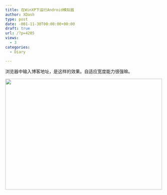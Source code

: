 ```yaml
---
title: 在WinXP下运行Android模拟器
author: XDash
type: post
date: -001-11-30T00:00:00+00:00
draft: true
url: /?p=4205
views:
  - 3
categories:
  - Diary

---
```

浏览器中输入博客地址，是这样的效果。自适应宽度能力很强嘛。

[<img loading="lazy" decoding="async" class="alignnone size-full wp-image-4204" title="2010-07-20_101701" src="http://www.fanbing.net/wp-content/uploads/2010/07/2010-07-20_101701.png" alt="" width="500" height="353" />][1]

 [1]: http://www.fanbing.net/wp-content/uploads/2010/07/2010-07-20_101701.png